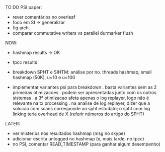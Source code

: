 TO DO PSI paper:
- rever comentários no overleaf
- foco em SI -> generalizar
- fig arch.
- comparar commutative writers vs parallel durmarker flush

NOW:
- hashmap results -> OK
- tpcc results
- breakdown SPHT e SIHTM: análise por no. threads
hashmap, small hashmap (50K), u=10 e u=100

- implementar variantes psi para breakdown
. basta variantes sem as 2 primeiras otimizacoes
. podem ser apresentadas junto com os outros sistemas
. a 3ª otimizacao afeta apenas o log replayer, logo não é relevante na tx processing
. na analise de log replayer, dizer que a solucao com scans corresponde ao spht estudato; o spht com log linking teria overhead de X (referir números do artigo do SPHT)


LATER:
- ver misterios nos resultados hashmap (msg no skype)
- adicionar escrita unlogged no hashmap (e, mais tarde, no tpcc)
- no PSI, comentar READ_TIMESTAMP (para ganhar algum desempenho)